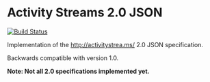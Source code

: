 Activity Streams 2.0 JSON
===
[![Build Status](https://travis-ci.org/sovaa/activitystreams.svg?branch=master)](https://travis-ci.org/sovaa/activitystreams)

Implementation of the http://activitystrea.ms/ 2.0 JSON specification.

Backwards compatible with version 1.0.

**Note: Not all 2.0 specifications implemented yet.**